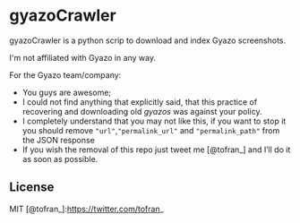 # gyazoCrawler

gyazoCrawler is a python scrip to download and index Gyazo screenshots.

I'm not affiliated with Gyazo in any way.

For the Gyazo team/company:
 - You guys are awesome;
 - I could not find anything that explicitly said, that this practice of recovering and downloading old *gyazos* was against your policy.
 - I completely understand that you may not like this, if you want to stop it you should  remove 
```"url"```,```"permalink_url"``` and ```"permalink_path"``` 
from the JSON response
 - If you wish the removal of this repo just tweet me [@tofran_] and I’ll do it as soon as possible.

License
-
MIT
[@tofran_]:https://twitter.com/tofran_
